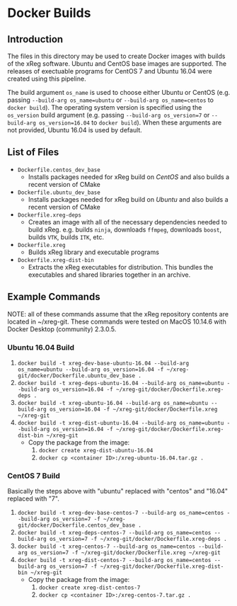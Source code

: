# Docker Builds

## Introduction
The files in this directory may be used to create Docker images with builds of the xReg software.
Ubuntu and CentOS base images are supported.
The releases of exectuable programs for CentOS 7 and Ubuntu 16.04 were created using this pipeline. 

The build argument `os_name` is used to choose either Ubuntu or CentOS (e.g. passing `--build-arg os_name=ubuntu` or `--build-arg os_name=centos` to `docker build`).
The operating system version is specified using the `os_version` build argument (e.g. passing `--build-arg os_version=7` or `--build-arg os_version=16.04` to `docker build`).
When these arguments are not provided, Ubuntu 16.04 is used by default.

## List of Files
* `Dockerfile.centos_dev_base`
  * Installs packages needed for xReg build on *CentOS* and also builds a recent version of CMake
* `Dockerfile.ubuntu_dev_base`
  * Installs packages needed for xReg build on *Ubuntu* and also builds a recent version of CMake
* `Dockerfile.xreg-deps`
  * Creates an image with all of the necessary dependencies needed to build xReg. e.g. builds `ninja`, downloads `ffmpeg`, downloads `boost`, builds `VTK`, builds `ITK`, etc.
* `Dockerfile.xreg`
  * Builds xReg library and executable programs
* `Dockerfile.xreg-dist-bin`
  * Extracts the xReg executables for distribution. This bundles the executables and shared libraries together in an archive.

## Example Commands

NOTE: all of these commands assume that the xReg repository contents are located in ~/xreg-git.
These commands were tested on MacOS 10.14.6 with Docker Desktop (community) 2.3.0.5.

### Ubuntu 16.04 Build

1. `docker build -t xreg-dev-base-ubuntu-16.04 --build-arg os_name=ubuntu --build-arg os_version=16.04 -f ~/xreg-git/docker/Dockerfile.ubuntu_dev_base .`
2. `docker build -t xreg-deps-ubuntu-16.04 --build-arg os_name=ubuntu --build-arg os_version=16.04 -f ~/xreg-git/docker/Dockerfile.xreg-deps .`
3. `docker build -t xreg-ubuntu-16.04 --build-arg os_name=ubuntu --build-arg os_version=16.04 -f ~/xreg-git/docker/Dockerfile.xreg ~/xreg-git`
4. `docker build -t xreg-dist-ubuntu-16.04 --build-arg os_name=ubuntu --build-arg os_version=16.04 -f ~/xreg-git/docker/Dockerfile.xreg-dist-bin ~/xreg-git`
    * Copy the package from the image:
      1. `docker create xreg-dist-ubuntu-16.04` 
      2. `docker cp <container ID>:/xreg-ubuntu-16.04.tar.gz .`

### CentOS 7 Build

Basically the steps above with "ubuntu" replaced with "centos" and "16.04" replaced with "7".

1. `docker build -t xreg-dev-base-centos-7 --build-arg os_name=centos --build-arg os_version=7 -f ~/xreg-git/docker/Dockerfile.centos_dev_base .`
2. `docker build -t xreg-deps-centos-7 --build-arg os_name=centos --build-arg os_version=7 -f ~/xreg-git/docker/Dockerfile.xreg-deps .`
3. `docker build -t xreg-centos-7 --build-arg os_name=centos --build-arg os_version=7 -f ~/xreg-git/docker/Dockerfile.xreg ~/xreg-git`
4. `docker build -t xreg-dist-centos-7 --build-arg os_name=centos --build-arg os_version=7 -f ~/xreg-git/docker/Dockerfile.xreg-dist-bin ~/xreg-git`
    * Copy the package from the image:
      1. `docker create xreg-dist-centos-7` 
      2. `docker cp <container ID>:/xreg-centos-7.tar.gz .`
